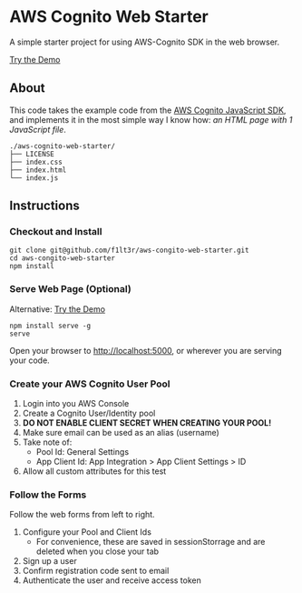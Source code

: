 # AWS Cognito Web Starter

A simple starter project for using AWS-Cognito SDK in the web browser.

[Try the Demo](https://f1lt3r.github.io/aws-cognito-web-starter/index.html)

## About

This code takes the example code from the [AWS Cognito JavaScript SDK](https://github.com/aws/amazon-cognito-identity-js), and implements it in the most simple way I know how: _an HTML page with 1 JavaScript file_.

```
./aws-cognito-web-starter/
├── LICENSE
├── index.css
├── index.html
└── index.js
```

## Instructions

### Checkout and Install

```
git clone git@github.com/f1lt3r/aws-congito-web-starter.git
cd aws-congito-web-starter
npm install
```

### Serve Web Page (Optional)

Alternative: [Try the Demo](https://f1lt3r.github.io/aws-cognito-web-starter/index.html)

```
npm install serve -g
serve
```

Open your browser to [http://localhost:5000](http://localhost:5000), or wherever you are serving your code.

### Create your AWS Cognito User Pool

1. Login into you AWS Console
1. Create a Cognito User/Identity pool
1. **DO NOT ENABLE CLIENT SECRET WHEN CREATING YOUR POOL!**
1. Make sure email can be used as an alias (username)
1. Take note of:
	+ Pool Id: General Settings
	+ App Client Id: App Integration > App Client Settings > ID
1. Allow all custom attributes for this test

### Follow the Forms

Follow the web forms from left to right.

1. Configure your Pool and Client Ids
	+ For convenience, these are saved in sessionStorrage and are deleted when you close your tab
2. Sign up a user
3. Confirm registration code sent to email
4. Authenticate the user and receive access token

